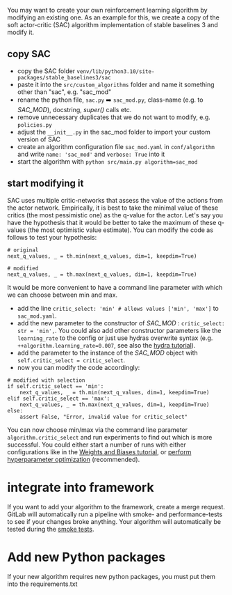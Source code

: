 You may want to create your own reinforcement learning algorithm by modifying an existing one. As an example for this, we create a copy of the soft actor-critic (SAC) algorithm implementation of stable baselines 3 and modify it.

## copy SAC

- copy the SAC folder `venv/lib/python3.10/site-packages/stable_baselines3/sac`
- paste it into the `src/custom_algorithms` folder and name it something other than "sac", e.g. "sac_mod"
- rename the python file, `sac.py` :arrow_right: `sac_mod.py`, class-name (e.g. to _SAC_MOD_), docstring, _super()_ calls etc.
- remove unnecessary duplicates that we do not want to modify, e.g. `policies.py`
- adjust the `__init__.py` in the sac_mod folder to import your custom version of SAC
- create an algorithm configuration file `sac_mod.yaml` in `conf/algorithm` and write `name: 'sac_mod'` and `verbose: True` into it
- start the algorithm with `python src/main.py algorithm=sac_mod`

## start modifying it

SAC uses multiple critic-networks that assess the value of the actions from the actor network. Empirically, it is best to take the minimal value of these critics (the most pessimistic one) as the q-value for the actor. Let's say you have the hypothesis that it would be better to take the maximum of these q-values (the most optimistic value estimate). You can modify the code as follows to test your hypothesis:

```
# original
next_q_values, _ = th.min(next_q_values, dim=1, keepdim=True)
```

```
# modified
next_q_values, _ = th.max(next_q_values, dim=1, keepdim=True)
```

It would be more convenient to have a command line parameter with which we can choose between min and max. 
- add the line `critic_select: 'min' # allows values ['min', 'max']` to `sac_mod.yaml`. 
- add the new parameter to the constructor of _SAC_MOD_ : `critic_select: str = 'min',`. You could also add other constructor parameters like the `learning_rate` to the config or just use hydras overwrite syntax (e.g. `++algorithm.learning_rate=0.007`, see also the [hydra tutorial](Hyperparameter-management-with-Hydra)).
- add the parameter to the instance of the _SAC_MOD_ object with `self.critic_select = critic_select`.
- now you can modify the code accordingly:

```
# modified with selection
if self.critic_select == 'min':
    next_q_values, _ = th.min(next_q_values, dim=1, keepdim=True)
elif self.critic_select == 'max':
    next_q_values, _ = th.max(next_q_values, dim=1, keepdim=True)
else:
    assert False, "Error, invalid value for critic_select"
```

You can now choose min/max via the command line parameter `algorithm.critic_select` and run experiments to find out which is more successful. You could either start a number of runs with either configurations like in the [Weights and Biases tutorial](Display-logged-data), or [perform hyperparameter optimization](Hyperparameter-optimization) (recommended).

# integrate into framework
If you want to add your algorithm to the framework, create a merge request. GitLab will automatically run a pipeline with smoke- and performance-tests to see if your changes broke anything. Your algorithm will automatically be tested during the [smoke tests](Smoke-tests).

# Add new Python packages
If your new algorithm requires new python packages, you must put them into the requirements.txt
